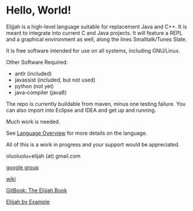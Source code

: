 # Hello, World!

Elijjah is a high-level language suitable for replacement Java and C++. It is meant to integrate into current C and Java projects. It will feature a REPL and a graphical environment as well, along the lines Smalltalk/Tunes Slate.

It is free software intended for use on all systems, including GNU/Linux.

Other Software Required:

* antlr \(included\)
* javassist \(included, but not used\)
* python \(not yet\)
* java-compiler \(java8\)

The repo is currently buildable from maven, minus one testing failure. You can also import into Eclipse and IDEA and get up and running.

Much work is needed.

See [Language Overview](https://github.com/tripleo1/elijjah-book/tree/0397a2b8648cd53062978ad2dc1f519566db473e/elijjah.md) for more details on the language.

All of this is a work in progress and your support would be appreciated.

oluoluolu+elijah \(at\) gmail.com

[google group](https://groups.google.com/forum/#!forum/elijjah)

[wiki](https://gitlab.com/elijah-team/elijah-lang/-/wikis/home)

[GitBook: The Elijjah Book](https://oluoluolu-gh.gitbook.io/elijjah-book/)

[Elijjah by Example](https://elijjah-by-example.github.io)

